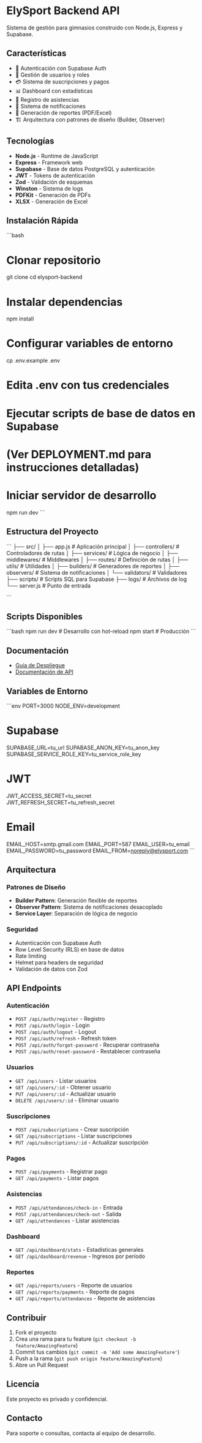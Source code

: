 # ElySport Backend API

Sistema de gestión para gimnasios construido con Node.js, Express y Supabase.

## Características

- 🔐 Autenticación con Supabase Auth
- 👥 Gestión de usuarios y roles
- 💳 Sistema de suscripciones y pagos
- 📊 Dashboard con estadísticas
- 📝 Registro de asistencias
- 🔔 Sistema de notificaciones
- 📄 Generación de reportes (PDF/Excel)
- 🏗️ Arquitectura con patrones de diseño (Builder, Observer)

## Tecnologías

- **Node.js** - Runtime de JavaScript
- **Express** - Framework web
- **Supabase** - Base de datos PostgreSQL y autenticación
- **JWT** - Tokens de autenticación
- **Zod** - Validación de esquemas
- **Winston** - Sistema de logs
- **PDFKit** - Generación de PDFs
- **XLSX** - Generación de Excel

## Instalación Rápida

\`\`\`bash
# Clonar repositorio
git clone <tu-repo>
cd elysport-backend

# Instalar dependencias
npm install

# Configurar variables de entorno
cp .env.example .env
# Edita .env con tus credenciales

# Ejecutar scripts de base de datos en Supabase
# (Ver DEPLOYMENT.md para instrucciones detalladas)

# Iniciar servidor de desarrollo
npm run dev
\`\`\`

## Estructura del Proyecto

\`\`\`
├── src/
│   ├── app.js              # Aplicación principal
│   ├── controllers/        # Controladores de rutas
│   ├── services/          # Lógica de negocio
│   ├── middlewares/       # Middlewares
│   ├── routes/            # Definición de rutas
│   ├── utils/             # Utilidades
│   ├── builders/          # Generadores de reportes
│   ├── observers/         # Sistema de notificaciones
│   └── validators/        # Validadores
├── scripts/               # Scripts SQL para Supabase
├── logs/                  # Archivos de log
└── server.js             # Punto de entrada

\`\`\`

## Scripts Disponibles

\`\`\`bash
npm run dev      # Desarrollo con hot-reload
npm start        # Producción
\`\`\`

## Documentación

- [Guía de Despliegue](DEPLOYMENT.md)
- [Documentación de API](API_DOCUMENTATION.md)

## Variables de Entorno

\`\`\`env
PORT=3000
NODE_ENV=development

# Supabase
SUPABASE_URL=tu_url
SUPABASE_ANON_KEY=tu_anon_key
SUPABASE_SERVICE_ROLE_KEY=tu_service_role_key

# JWT
JWT_ACCESS_SECRET=tu_secret
JWT_REFRESH_SECRET=tu_refresh_secret

# Email
EMAIL_HOST=smtp.gmail.com
EMAIL_PORT=587
EMAIL_USER=tu_email
EMAIL_PASSWORD=tu_password
EMAIL_FROM=noreply@elysport.com
\`\`\`

## Arquitectura

### Patrones de Diseño

- **Builder Pattern**: Generación flexible de reportes
- **Observer Pattern**: Sistema de notificaciones desacoplado
- **Service Layer**: Separación de lógica de negocio

### Seguridad

- Autenticación con Supabase Auth
- Row Level Security (RLS) en base de datos
- Rate limiting
- Helmet para headers de seguridad
- Validación de datos con Zod

## API Endpoints

### Autenticación
- `POST /api/auth/register` - Registro
- `POST /api/auth/login` - Login
- `POST /api/auth/logout` - Logout
- `POST /api/auth/refresh` - Refresh token
- `POST /api/auth/forgot-password` - Recuperar contraseña
- `POST /api/auth/reset-password` - Restablecer contraseña

### Usuarios
- `GET /api/users` - Listar usuarios
- `GET /api/users/:id` - Obtener usuario
- `PUT /api/users/:id` - Actualizar usuario
- `DELETE /api/users/:id` - Eliminar usuario

### Suscripciones
- `POST /api/subscriptions` - Crear suscripción
- `GET /api/subscriptions` - Listar suscripciones
- `PUT /api/subscriptions/:id` - Actualizar suscripción

### Pagos
- `POST /api/payments` - Registrar pago
- `GET /api/payments` - Listar pagos

### Asistencias
- `POST /api/attendances/check-in` - Entrada
- `POST /api/attendances/check-out` - Salida
- `GET /api/attendances` - Listar asistencias

### Dashboard
- `GET /api/dashboard/stats` - Estadísticas generales
- `GET /api/dashboard/revenue` - Ingresos por período

### Reportes
- `GET /api/reports/users` - Reporte de usuarios
- `GET /api/reports/payments` - Reporte de pagos
- `GET /api/reports/attendances` - Reporte de asistencias

## Contribuir

1. Fork el proyecto
2. Crea una rama para tu feature (`git checkout -b feature/AmazingFeature`)
3. Commit tus cambios (`git commit -m 'Add some AmazingFeature'`)
4. Push a la rama (`git push origin feature/AmazingFeature`)
5. Abre un Pull Request

## Licencia

Este proyecto es privado y confidencial.

## Contacto

Para soporte o consultas, contacta al equipo de desarrollo.
